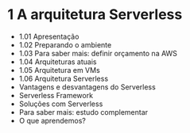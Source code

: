 # 1 A arquitetura Serverless
- 1.01 Apresentação
- 1.02 Preparando o ambiente
- 1.03 Para saber mais: definir orçamento na AWS
- 1.04 Arquiteturas atuais
- 1.05 Arquitetura em VMs
- 1.06 Arquitetura Serverless
- Vantagens e desvantagens do Serverless
- Serverless Framework
- Soluções com Serverless
- Para saber mais: estudo complementar
- O que aprendemos?